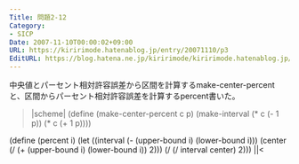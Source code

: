 ```yaml
---
Title: 問題2-12
Category:
- SICP
Date: 2007-11-10T00:00:02+09:00
URL: https://kiririmode.hatenablog.jp/entry/20071110/p3
EditURL: https://blog.hatena.ne.jp/kiririmode/kiririmode.hatenablog.jp/atom/entry/8454420450078216292
---
```


中央値とパーセント相対許容誤差から区間を計算するmake-center-percentと、区間からパーセント相対許容誤差を計算するpercent書いた。

>|scheme|
(define (make-center-percent c p)
  (make-interval (* c (- 1 p)) (* c (+ 1 p))))

(define (percent i)
  (let ((interval (- (upper-bound i) (lower-bound i)))
	(center (/ (+ (upper-bound i) (lower-bound i)) 2)))
    (/ (/ interval center) 2)))
||<
